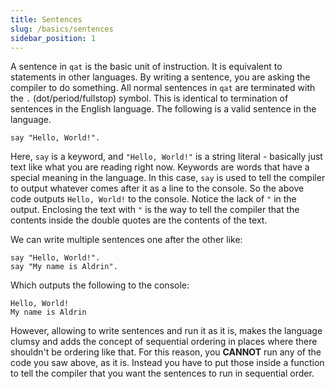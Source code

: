 ```yaml
---
title: Sentences
slug: /basics/sentences
sidebar_position: 1
---
```


A sentence in `qat` is the basic unit of instruction. It is equivalent to statements in other languages. By writing a sentence, you are asking the compiler to do something. All normal sentences in `qat` are terminated with the `.` (dot/period/fullstop) symbol. This is identical to termination of sentences in the English language. The following is a valid sentence in the language.

```qat
say "Hello, World!".
```

Here, `say` is a keyword, and `"Hello, World!"` is a string literal - basically just text like what you are reading right now. Keywords are words that have a special meaning in the language. In this case, `say` is used to tell the compiler to output whatever comes after it as a line to the console. So the above code outputs `Hello, World!` to the console. Notice the lack of `"` in the output. Enclosing the text with `"` is the way to tell the compiler that the contents inside the double quotes are the contents of the text.

We can write multiple sentences one after the other like:

```qat
say "Hello, World!".
say "My name is Aldrin".
```

Which outputs the following to the console:

```console
Hello, World!
My name is Aldrin
```

However, allowing to write sentences and run it as it is, makes the language clumsy and adds the concept of sequential ordering in places where there shouldn't be ordering like that. For this reason, you **CANNOT** run any of the code you saw above, as it is. Instead you have to put those inside a function to tell the compiler that you want the sentences to run in sequential order.
